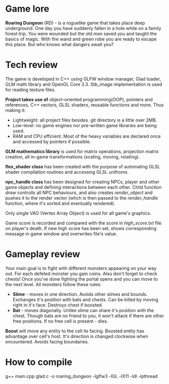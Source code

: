 # Game lore
**Roaring Dungeon** (RD) - is a roguelike game that takes place deep underground. One day you have suddenly fallen in a hole while on a family forest trip. You were wounded but the old man saved you and taught the basics of magic. With fire wand and green robe you are ready to escape this place. But who knows what dangers await you?
# Tech review
The game is developed in C++ using GLFW window manager, Glad loader, GLM math library and OpenGL Core 3.3. Stb_image implementation is used for reading texture files.

**Project takes use of** object-oriented programming(OOP), pointers and references, C++ vectors, GLSL shaders, reusable functions and more. Thus making it:
* Lightweight: all project files besides .git directory is a little over 2MB.
* Low-level: no game engines nor pre-written game libraries are being used. 
* RAM and CPU efficient. Most of the heavy variables are declared once and accessed by pointers if possible.


**GLM mathematics library** is used for matrix operations, projection matrix creation, all in-game transformations (scaling, moving, rotating).

**flex_shader class** has been created with the purpose of automating GLSL shader compilation routines and accessing GLSL unifroms.

**npc_handle class** has been designed for creating NPCs, player and other game objects and defining interactions between each other. Child function *draw* controlls all NPC behaviours, and also creates *render_object* and pushes it to the render vector (whch is then passed to the *render_handle* function, where it's sorted and eventually rendered).

Only single VAO (Vertex Array Object) is used for all game's graphics.

Game score is recorded and compared with the score in *high_score.txt* file on player's death. If new high score has been set, shows corresponding message in game window and overwrites file's value.
# Gameplay review
Your main goal is to fight with different monsters appearing on your way out. For each defeted monster you gain coins. Also don't forget to check chests! Once you've done fighting the portal opens and you can move to the next level. All monsters follow these rules:
* **Slime** - moves in one direction. Avoids other slimes and bounds. Exchanges it's position with bats and chests. Can be killed by moving right in it's face. Destroys chest if boosted.
* **Bat** - moves diagonally. Unlike slime can share it's position with the chest. Though bats are no friend to you, it won't attack if there are other free positions. If no free cell is present - dies.

**Boost** will move any entity to the cell its facing. Boosted entity has advantage over cell's host. It's direction is changed clockwise when encountered. Avoids facing boundaries.
# How to compile
g++ main.cpp glad.c -o roaring_dungeon -lglfw3 -lGL -lX11 -ldl -lpthread
